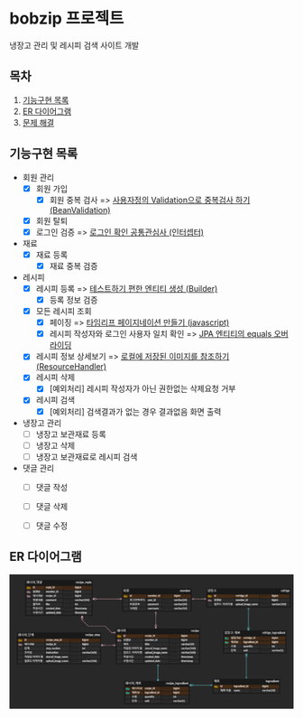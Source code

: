 # bobzip 프로젝트
냉장고 관리 및 레시피 검색 사이트 개발 


## 목차
1. [기능구현 목록](#기능구현-목록)
2. [ER 다이어그램](#er-다이어그램)
3. [문제 해결](#문제_해결)


## 기능구현 목록

* 회원 관리
  * [x] 회원 가입
    * [x] 회원 중복 검사 => [사용자정의 Validation으로 중복검사 하기 (BeanValidation)](https://flowerdragon95.tistory.com/196)
  * [x] 회원 탈퇴 
  * [x] 로그인 검증 => [로그인 확인 공통관심사 (인터셉터)](https://flowerdragon95.tistory.com/197) 
* 재료
  * [x] 재료 등록
    * [x] 재료 중복 검증
* 레시피
  * [x] 레시피 등록 => [테스트하기 편한 엔티티 생성 (Builder)](https://flowerdragon95.tistory.com/195)
    * [x] 등록 정보 검증
  * [x] 모든 레시피 조회
    * [x] 페이징 => [타임리프 페이지네이션 만들기 (javascript)](https://flowerdragon95.tistory.com/201)
    * [x] 레시피 작성자와 로그인 사용자 일치 확인 => [JPA 엔티티의 equals 오버라이딩](https://flowerdragon95.tistory.com/200)
  * [x] 레시피 정보 상세보기 => [로컬에 저장된 이미지를 참조하기 (ResourceHandler)](https://flowerdragon95.tistory.com/199)
  * [x] 레시피 삭제
    * [x] [예외처리] 레시피 작성자가 아닌 권한없는 삭제요청 거부
  * [x] 레시피 검색 
    * [x] [예외처리] 검색결과가 없는 경우 결과없음 화면 출력
* 냉장고 관리
  * [ ] 냉장고 보관재료 등록 
  * [ ] 냉장고 삭제
  * [ ] 냉장고 보관재료로 레시피 검색
* 댓글 관리
  * [ ] 댓글 작성
  * [ ] 댓글 삭제
  * [ ] 댓글 수정


## ER 다이어그램
![img.png](img.png)
